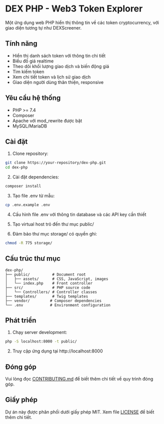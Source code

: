 # DEX PHP - Web3 Token Explorer

Một ứng dụng web PHP hiển thị thông tin về các token cryptocurrency, với giao diện tương tự như DEXScreener.

## Tính năng

- Hiển thị danh sách token với thông tin chi tiết
- Biểu đồ giá realtime
- Theo dõi khối lượng giao dịch và biến động giá
- Tìm kiếm token
- Xem chi tiết token và lịch sử giao dịch
- Giao diện người dùng thân thiện, responsive

## Yêu cầu hệ thống

- PHP >= 7.4
- Composer
- Apache với mod_rewrite được bật
- MySQL/MariaDB

## Cài đặt

1. Clone repository:
```bash
git clone https://your-repository/dex-php.git
cd dex-php
```

2. Cài đặt dependencies:
```bash
composer install
```

3. Tạo file .env từ mẫu:
```bash
cp .env.example .env
```

4. Cấu hình file .env với thông tin database và các API key cần thiết

5. Tạo virtual host trỏ đến thư mục public/

6. Đảm bảo thư mục storage/ có quyền ghi:
```bash
chmod -R 775 storage/
```

## Cấu trúc thư mục

```
dex-php/
├── public/          # Document root
│   ├── assets/      # CSS, JavaScript, images
│   └── index.php    # Front controller
├── src/             # PHP source code
│   └── Controllers/ # Controller classes
├── templates/       # Twig templates
├── vendor/         # Composer dependencies
└── .env            # Environment configuration
```

## Phát triển

1. Chạy server development:
```bash
php -S localhost:8000 -t public/
```

2. Truy cập ứng dụng tại http://localhost:8000

## Đóng góp

Vui lòng đọc [CONTRIBUTING.md](CONTRIBUTING.md) để biết thêm chi tiết về quy trình đóng góp.

## Giấy phép

Dự án này được phân phối dưới giấy phép MIT. Xem file [LICENSE](LICENSE) để biết thêm chi tiết. 